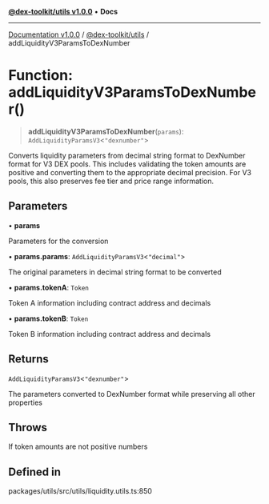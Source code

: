 [**@dex-toolkit/utils v1.0.0**](../README.md) • **Docs**

***

[Documentation v1.0.0](../../../packages.md) / [@dex-toolkit/utils](../README.md) / addLiquidityV3ParamsToDexNumber

# Function: addLiquidityV3ParamsToDexNumber()

> **addLiquidityV3ParamsToDexNumber**(`params`): `AddLiquidityParamsV3`\<`"dexnumber"`\>

Converts liquidity parameters from decimal string format to DexNumber format for V3 DEX pools.
This includes validating the token amounts are positive and converting them to the appropriate decimal precision.
For V3 pools, this also preserves fee tier and price range information.

## Parameters

• **params**

Parameters for the conversion

• **params.params**: `AddLiquidityParamsV3`\<`"decimal"`\>

The original parameters in decimal string format to be converted

• **params.tokenA**: `Token`

Token A information including contract address and decimals

• **params.tokenB**: `Token`

Token B information including contract address and decimals

## Returns

`AddLiquidityParamsV3`\<`"dexnumber"`\>

The parameters converted to DexNumber format while preserving all other properties

## Throws

If token amounts are not positive numbers

## Defined in

packages/utils/src/utils/liquidity.utils.ts:850
